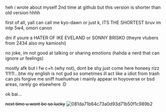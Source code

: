   heh i wrote about myself 2nd time at github but this version is shorter than old version hhhh

first of all, yall can call me kyo-dawn or just k, ITS THE SHORTEST bruv im intp 5w4, omori canon 
 
   dni if youre a HATER OF IKE EVELAND or SONNY BRISKO (theyre vtubers from 2434 also my kamioshi)
  
no joke, im not good at talking or sharing emotions (hahda a nerd that can ignore ur feelings)

  mostly afk but i fw c+h (why not), dont be shy just come here honeey rizz 1!1!1!...btw my english is not gud so sometimes ill act like a idiot from trash can pls forgive me sniff huehuehue
i mainly appear in hoyoverse or bsd areas, rarely go elsewhere :D    


ok bai... 




~~next time u wont be so lucky~~
![081da71b64c73a0d93d71b50f1c989b2](https://github.com/kyoritsuu/kyoritsuu/assets/165263026/90153c0d-262f-4166-b043-c1cb54be9ed3)
